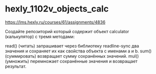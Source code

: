 # hexly_1102v_objects_calc
https://lms.hexly.ru/courses/61/assignments/4836

Создайте репозиторий который содержит объект calculator (калькулятор) с тремя методами:

read() (читать) запрашивает через библиотеку readline-sync два значения и сохраняет их как свойства объекта с именами a и b.
sum() (суммировать) возвращает сумму сохранённых значений.
mul() (умножить) перемножает сохранённые значения и возвращает результат.
